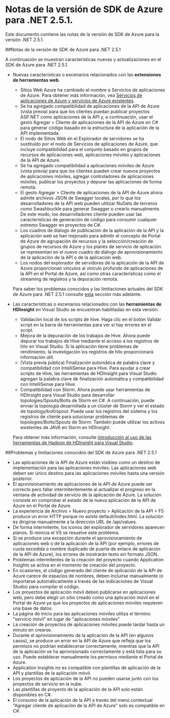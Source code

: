 <properties 
   pageTitle="Notas de la versión de SDK de Azure para .NET 2.5.1." 
   description="Notas de la versión de SDK de Azure para .NET 2.5.1." 
   services="app-service" 
   documentationCenter=".net,nodejs,java" 
   authors="Juliako" 
   manager="dwrede" 
   editor=""/>

<tags
   ms.service="app-service"
   ms.devlang="multiple"
   ms.topic="article"
   ms.tgt_pltfrm="na"
   ms.workload="integration" 
   ms.date="09/30/2015"
   ms.author="juliako"/>


# Notas de la versión de SDK de Azure para .NET 2.5.1.

Este documento contiene las notas de la versión de SDK de Azure para la versión .NET 2.5.1.

##Notas de la versión de SDK de Azure para .NET 2.5.1

A continuación se muestran características nuevas y actualizaciones en el SDK de Azure para .NET 2.5.1.

- Nuevas características o escenarios relacionados con las **extensiones de herramientas web**. 

	- Sitios Web Azure ha cambiado el nombre a Servicios de aplicaciones de Azure. Para obtener más información, vea [Servicios de aplicaciones de Azure y servicios de Azure existentes](app-service-changes-existing-services.md).
	- Se ha agregado compatibilidad de aplicaciones de la API de Azure (vista previa) para que los clientes puedan publicar proyectos ASP.NET como aplicaciones de la API y, a continuación, usar el gesto Agregar > Cliente de aplicaciones de la API de Azure en C# para generar código basado en la estructura de la aplicación de la API implementada. 
	- El nodo de Sitios Web en el Explorador de servidores se ha sustituido por el nodo de Servicios de aplicaciones de Azure, que incluye compatibilidad para el conjunto basado en grupos de recursos de aplicaciones web, aplicaciones móviles y aplicaciones de la API de Azure.
	- Se ha agregado compatibilidad a aplicaciones móviles de Azure (vista previa) para que los clientes pueden crear nuevos proyectos de aplicaciones móviles, agregar controladores de aplicaciones móviles, publicar los proyectos y depurar las aplicaciones de forma remota.
	- El gesto Agregar > Cliente de aplicaciones de la API de Azure ahora admite archivos JSON de Swagger locales, por lo que los desarrolladores de la API web pueden utilizar NuGets de terceros como Swashbuckle para generar Swagger o crearlo manualmente. De este modo, los desarrolladores cliente pueden usar las características de generación de código para consumir cualquier extremo Swagger en proyectos de C#. 
	- Los cuadros de diálogo de publicación de la aplicación de la API y la aplicación web se han mejorado para admitir el concepto de Portal de Azure de agrupación de recursos y la selección/creación de grupos de recursos de Azure y los planes de servicio de aplicación se representan en el nuevo cuadro de diálogo de aprovisionamiento de la aplicación de la API o de la aplicación web. 
	- Los nodos del explorador de servidores de la aplicación de la API de Azure proporcionan vínculos al vínculo profundo de aplicaciones de la API en el Portal de Azure, así como otras características como el streaming de registros y la depuración remota.

	Para saber los problemas conocidos y las limitaciones actuales del SDK de Azure para .NET 2.5.1 consulte [esta](app-service-release-notes.md#known_issues_2_5_1) sección más adelante.


- Las características o escenarios relacionados con las **herramientas de HDInsight** en Visual Studio se encuentran habilitadas en esta versión.
	- Validación local de los scripts de hive. Haga clic en el botón Validar script en la barra de herramientas para ver si hay errores en el script. 
	- Mejora de la depuración de los trabajos de Hive. Ahora puede depurar los trabajos de Hive mediante el acceso a los registros de hilo en Visual Studio. Si la aplicación tiene problemas de rendimiento, la investigación los registros de hilo proporcionará información útil.
	- (Vista previa pública) Finalización automática de palabra clave y compatibilidad con IntelliSense para Hive. Para ayudar a crear scripts de Hive, las herramientas de HDInsight para Visual Studio agregan la palabra clave de finalización automática y compatibilidad con IntelliSense para Hive.
	- Compatibilidad con Storm. Ahora puede usar herramientas de HDInsight para Visual Studio para desarrollar topologies/Spouts/Bolts de Storm en C#. A continuación, puede enviar la topología desarrollada a un clúster de Storm y ver el estado de topology/bolt/spout. Puede usar los registros del sistema y los registros de cliente para solucionar problemas de topologies/Bolts/Spouts de Storm. También puede utilizar los activos existentes de JAVA en Storm en HDInsight.
	
	Para obtener más información, consulte [Introducción al uso de las herramientas de Hadoop de HDInsight para Visual Studio](hdinsight-hadoop-visual-studio-tools-get-started.md).



##<a id="known_issues_2_5_1"></a>Problemas y limitaciones conocidos del SDK de Azure para .NET 2.5.1

- Las aplicaciones de la API de Azure están visibles como un destino de implementación para las aplicaciones móviles. Las aplicaciones web deben ser único destino para las aplicaciones móviles hasta una versión posterior. 
- El aprovisionamiento de aplicaciones de la API de Azure puede ser correcto pero fallar intermitentemente al actualizar el progreso en la ventana de actividad de servicio de la aplicación de Azure. La solución consiste en comprobar el estado de la nueva aplicación de la API de Azure en el Portal de Azure. 
- La experiencia de Archivo > Nuevo proyecto > Aplicación de la API > F5 produce un error HTTP porque no existe default/index.html. La solución es dirigirse manualmente a la dirección URL de /api/values. 
- De forma intermitente, los iconos del explorador de servidores aparecen planos. Si reinicia el VS se resuelve este problema. 
- Si se produce una excepción durante el aprovisionamiento de aplicaciones web o de la aplicación de la API (por ejemplo, errores de cuota excedida o nombre duplicado de puerta de enlace de aplicación de la API de Azure), los errores de mostrarán texto sin formato JSON. 
- Problemas intermitentes de la creación del proyecto cuando Application Insights se activa en el momento de creación del proyecto.
- En ocasiones, el código generado del cliente de aplicación de la API de Azure carece de espacios de nombres, deben incluirse manualmente (o importarse automáticamente a través de las indicaciones de Visual Studio) para compilar el código. 
- Los proyectos de aplicación móvil deben publicarse en aplicaciones web, pero debe elegir un sitio creado como una aplicación móvil en el Portal de Azure ya que los proyectos de aplicaciones móviles requieren una base de datos. 
- La página de inicio para las aplicaciones móviles utiliza el término "servicio móvil" en lugar de "aplicaciones móviles" 
- La creación de proyectos de aplicaciones móviles puede tardar hasta un minuto en crearse. 
- Durante el aprovisionamiento de la aplicación de la API (en algunos casos), se produce un error en la API de Azure que refleja que los permisos no podrían establecerse correctamente, mientras que la API de la aplicación se ha aprovisionado correctamente y está lista para su uso. Puede establecer manualmente los permisos mediante el Portal de Azure.
- Application Insights no es compatible con plantillas de aplicación de la API y plantillas de la aplicación móvil.
- Los proyectos de aplicación de la API no pueden usarse junto con los proyectos de servicio en la nube.
- Las plantillas de proyecto de la aplicación de la API solo están disponibles en C#.
- El consumo de la aplicación de la API a través del menú contextual "Agregar cliente de aplicación de la API de Azure" solo es compatible en C#.

 

<!---HONumber=Oct15_HO3-->